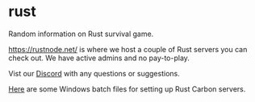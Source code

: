 # rust
Random information on Rust survival game.

https://rustnode.net/ is where we host a couple of Rust servers you can check out.
We have active admins and no pay-to-play. 

Vist our [Discord](https://discord.gg/ZmqrmcZmgy) with any questions or suggestions. 

[Here](https://github.com/pkeffect/Scripts/tree/main/rust_game_windows/carbon) are some Windows batch files for setting up Rust Carbon servers.
